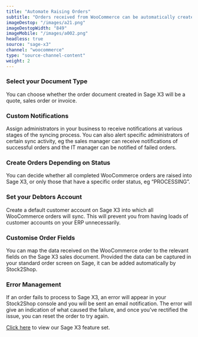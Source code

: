 ```yaml
---
title: "Automate Raising Orders"
subtitle: "Orders received from WooCommerce can be automatically created in Sage X3."
imageDestop: "/images/a21.png"
imageDestopWidth: "849"
imageMobile: "/images/a002.png"
headless: true
source: "sage-x3"
channel: "woocommerce"
type: "source-channel-content"
weight: 2
---
```


### Select your Document Type
You can choose whether the order document created in Sage X3 will be a quote, sales order or invoice.

### Custom Notifications
Assign administrators in your business to receive notifications at various stages of the syncing process. You can also alert specific administrators of certain sync activity, eg the sales manager can receive notifications of successful orders and the IT manager can be notified of failed orders.

### Create Orders Depending on Status
You can decide whether all completed WooCommerce orders are raised into Sage X3, or only those that have a specific order status, eg “PROCESSING”.

### Set your Debtors Account
Create a default customer account on Sage X3 into which all WooCommerce orders will sync. This will prevent you from having loads of customer accounts on your ERP unnecessarily.

### Customise Order Fields
You can map the data received on the WooCommerce order to the relevant fields on the Sage X3 sales document. Provided the data can be captured in your standard order screen on Sage, it can be added automatically by Stock2Shop.

### Error Management
If an order fails to process to Sage X3, an error will appear in your Stock2Shop console and you will be sent an email notification. The error will give an indication of what caused the failure, and once you’ve rectified the issue, you can reset the order to try again.

[Click here](/help/features/sage-x3/ "Sage X3 Features") to view our Sage X3 feature set.
